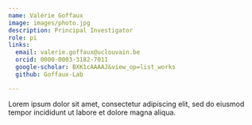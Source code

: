 ```yaml
---
name: Valérie Goffaux
image: images/photo.jpg
description: Principal Investigator
role: pi
links:
  email: valerie.goffaux@uclouvain.be
  orcid: 0000-0003-3182-7011
  google-scholar: BXK1cAAAAJ&view_op=list_works
  github: Goffaux-Lab

---
```


Lorem ipsum dolor sit amet, consectetur adipiscing elit, sed do eiusmod tempor incididunt ut labore et dolore magna aliqua.
